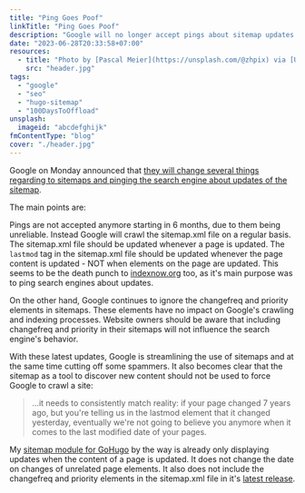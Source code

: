```yaml
---
title: "Ping Goes Poof"
linkTitle: "Ping Goes Poof"
description: "Google will no longer accept pings about sitemap updates. Instead they will crawl the sitemap.xml file on a regular basis."
date: "2023-06-28T20:33:58+07:00"
resources:
  - title: "Photo by [Pascal Meier](https://unsplash.com/@zhpix) via [Unsplash](https://unsplash.com/)"
    src: "header.jpg"
tags:
  - "google"
  - "seo"
  - "hugo-sitemap"
  - "100DaysToOffload"
unsplash:
  imageid: "abcdefghijk"
fmContentType: "blog"
cover: "./header.jpg"
---
```


Google on Monday announced that [they will change several things regarding to sitemaps and pinging the search engine about updates of the sitemap](https://developers.google.com/search/blog/2023/06/sitemaps-lastmod-ping).

The main points are:

Pings are not accepted anymore starting in 6 months, due to them being unreliable. Instead Google will crawl the sitemap.xml file on a regular basis. The sitemap.xml file should be updated whenever a page is updated. The `lastmod` tag in the sitemap.xml file should be updated whenever the page content is updated - NOT  when elements on the page are updated. This seems to be the death punch to [indexnow.org](https://www.indexnow.org/index) too, as it's main purpose was to ping search engines about updates.

On the other hand, Google continues to ignore the changefreq and priority elements in sitemaps. These elements have no impact on Google's crawling and indexing processes. Website owners should be aware that including changefreq and priority in their sitemaps will not influence the search engine's behavior.

With these latest updates, Google is streamlining the use of sitemaps and at the same time cutting off some spammers. It also becomes clear that the sitemap as a tool to discover new content should not be used to force Google to crawl a site:

> …it needs to consistently match reality: if your page changed 7 years ago, but you're telling us in the lastmod element that it changed yesterday, eventually we're not going to believe you anymore when it comes to the last modified date of your pages.

My [sitemap module for GoHugo](/components/hugo-sitemap/) by the way is already only displaying updates when the content of a page is updated. It does not change the date on changes of unrelated page elements. It also does not include the changefreq and priority elements in the sitemap.xml file in it's [latest release](https://github.com/davidsneighbour/hugo-blockify/releases/tag/v0.0.84).
